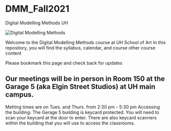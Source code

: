 # DMM_Fall2021
Digital Modelling Methods UH

![Digital Modelling Methods](https://i.imgur.com/wUQUlbS.png)

Welcome to the Digital Modelling Methods course at UH School of Art
In this repository, you will find the syllabus, calendar, and course other course content

Please bookmark this page and check back for updates

## Our meetings will be in person in Room 150 at the Garage 5 (aka Elgin Street Studios) at UH main campus.
Metting times are on Tues. and Thurs. from 2:30 pm - 5:30 pm
Accessing the building: The Gerage 5 building is keycard protected. You will need to scan your keycard at the door to enter. There are also keycard scanners within the building that you will use to access the classrooms. 


